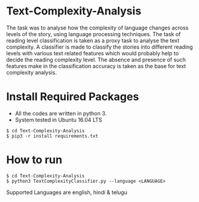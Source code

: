 # Text-Complexity-Analysis
The task was to analyse how the complexity of language changes across levels of the story,
using language processing techniques. The task of reading level classification is taken as a
proxy task to analyse the text complexity. A classifier is made to classify the stories into different
reading levels with various text related features which would probably help to decide the reading
complexity level. The absence and presence of such features make in the classification
accuracy is taken as the base for text complexity analysis.


# Install Required Packages
* All the codes are written in python 3.
* System tested in Ubuntu 16.04 LTS
```
$ cd Text-Complexity-Analysis
$ pip3 -r install requirements.txt
```

# How to run
```
$ cd Text-Complexity-Analysis 
$ python3 TextComplexityClassifier.py --language <LANGUAGE>
```
Supported Languages are english, hindi & telugu


